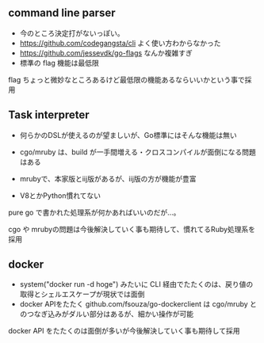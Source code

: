 command line parser
-------------------

* 今のところ決定打がないっぽい。
* https://github.com/codegangsta/cli よく使い方わからなかった
* https://github.com/jessevdk/go-flags なんか複雑すぎ
* 標準の flag 機能は最低限

flag ちょっと微妙なところあるけど最低限の機能あるならいいかという事で採用

Task interpreter
----------------

* 何らかのDSLが使えるのが望ましいが、Go標準にはそんな機能は無い
* cgo/mruby は、build が一手間増える・クロスコンパイルが面倒になる問題はある
* mrubyで、本家版とiij版があるが、iij版の方が機能が豊富

* V8とかPython慣れてない

pure go で書かれた処理系が何かあればいいのだが…。

cgo や mrubyの問題は今後解決していく事も期待して、慣れてるRuby処理系を採用


docker
------

* system("docker run -d hoge") みたいに CLI 経由でたたくのは、戻り値の取得とシェルエスケープが現状では面倒
* docker APIをたたく github.com/fsouza/go-dockerclient は cgo/mruby とのつなぎ込みがダルい部分はあるが、細かい操作が可能

docker API をたたくのは面倒が多いが今後解決していく事も期待して採用
